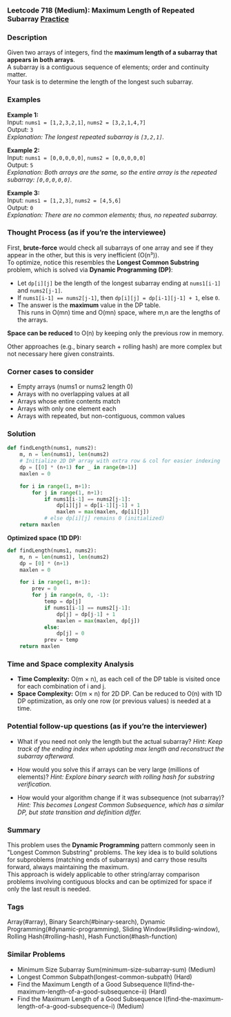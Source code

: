### Leetcode 718 (Medium): Maximum Length of Repeated Subarray [Practice](https://leetcode.com/problems/maximum-length-of-repeated-subarray)

### Description  
Given two arrays of integers, find the **maximum length of a subarray that appears in both arrays**.  
A subarray is a contiguous sequence of elements; order and continuity matter.  
Your task is to determine the length of the longest such subarray.

### Examples  

**Example 1:**  
Input: `nums1 = [1,2,3,2,1]`, `nums2 = [3,2,1,4,7]`  
Output: `3`  
*Explanation: The longest repeated subarray is `[3,2,1]`.*

**Example 2:**  
Input: `nums1 = [0,0,0,0,0]`, `nums2 = [0,0,0,0,0]`  
Output: `5`  
*Explanation: Both arrays are the same, so the entire array is the repeated subarray: `[0,0,0,0,0]`.*

**Example 3:**  
Input: `nums1 = [1,2,3]`, `nums2 = [4,5,6]`  
Output: `0`  
*Explanation: There are no common elements; thus, no repeated subarray.*

### Thought Process (as if you’re the interviewee)  
First, **brute-force** would check all subarrays of one array and see if they appear in the other, but this is very inefficient (O(n³)).  
To optimize, notice this resembles the **Longest Common Substring** problem, which is solved via **Dynamic Programming (DP)**:  
- Let `dp[i][j]` be the length of the longest subarray ending at `nums1[i-1]` and `nums2[j-1]`.
- If `nums1[i-1] == nums2[j-1]`, then `dp[i][j] = dp[i-1][j-1] + 1`, else `0`.
- The answer is the **maximum** value in the DP table.  
This runs in O(mn) time and O(mn) space, where m,n are the lengths of the arrays.

**Space can be reduced** to O(n) by keeping only the previous row in memory.

Other approaches (e.g., binary search + rolling hash) are more complex but not necessary here given constraints.

### Corner cases to consider  
- Empty arrays (nums1 or nums2 length 0)
- Arrays with no overlapping values at all
- Arrays whose entire contents match
- Arrays with only one element each
- Arrays with repeated, but non-contiguous, common values

### Solution

```python
def findLength(nums1, nums2):
    m, n = len(nums1), len(nums2)
    # Initialize 2D DP array with extra row & col for easier indexing
    dp = [[0] * (n+1) for _ in range(m+1)]
    maxlen = 0

    for i in range(1, m+1):
        for j in range(1, n+1):
            if nums1[i-1] == nums2[j-1]:
                dp[i][j] = dp[i-1][j-1] + 1
                maxlen = max(maxlen, dp[i][j])
            # else dp[i][j] remains 0 (initialized)
    return maxlen
```

**Optimized space (1D DP):**
```python
def findLength(nums1, nums2):
    m, n = len(nums1), len(nums2)
    dp = [0] * (n+1)
    maxlen = 0

    for i in range(1, m+1):
        prev = 0
        for j in range(n, 0, -1):
            temp = dp[j]
            if nums1[i-1] == nums2[j-1]:
                dp[j] = dp[j-1] + 1
                maxlen = max(maxlen, dp[j])
            else:
                dp[j] = 0
            prev = temp
    return maxlen
```

### Time and Space complexity Analysis  

- **Time Complexity:** O(m × n), as each cell of the DP table is visited once for each combination of i and j.
- **Space Complexity:** O(m × n) for 2D DP. Can be reduced to O(n) with 1D DP optimization, as only one row (or previous values) is needed at a time.

### Potential follow-up questions (as if you’re the interviewer)  

- What if you need not only the length but the actual subarray?
  *Hint: Keep track of the ending index when updating max length and reconstruct the subarray afterward.*

- How would you solve this if arrays can be very large (millions of elements)?
  *Hint: Explore binary search with rolling hash for substring verification.*

- How would your algorithm change if it was subsequence (not subarray)?
  *Hint: This becomes Longest Common Subsequence, which has a similar DP, but state transition and definition differ.*

### Summary
This problem uses the **Dynamic Programming** pattern commonly seen in "Longest Common Substring" problems. The key idea is to build solutions for subproblems (matching ends of subarrays) and carry those results forward, always maintaining the maximum.  
This approach is widely applicable to other string/array comparison problems involving contiguous blocks and can be optimized for space if only the last result is needed.

### Tags
Array(#array), Binary Search(#binary-search), Dynamic Programming(#dynamic-programming), Sliding Window(#sliding-window), Rolling Hash(#rolling-hash), Hash Function(#hash-function)

### Similar Problems
- Minimum Size Subarray Sum(minimum-size-subarray-sum) (Medium)
- Longest Common Subpath(longest-common-subpath) (Hard)
- Find the Maximum Length of a Good Subsequence II(find-the-maximum-length-of-a-good-subsequence-ii) (Hard)
- Find the Maximum Length of a Good Subsequence I(find-the-maximum-length-of-a-good-subsequence-i) (Medium)